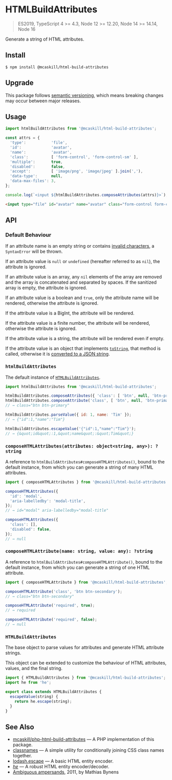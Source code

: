 # HTMLBuildAttributes

> ES2019, TypeScript 4 >= 4.3, Node 12 >= 12.20, Node 14 >= 14.14, Node 16

Generate a string of HTML attributes.

## Install

```
$ npm install @mcaskill/html-build-attributes
```

## Upgrade

This package follows [semantic versioning](https://semver.org/), which means
breaking changes may occur between major releases.

## Usage

```js
import htmlBuildAttributes from '@mcaskill/html-build-attributes';

const attrs = {
  'type':           'file',
  'id':             'avatar',
  'name':           'avatar',
  'class':          [ 'form-control', 'form-control-sm' ],
  'multiple':       true,
  'disabled':       false,
  'accept':         [ 'image/png', 'image/jpeg' ].join(','),
  'data-type':      null,
  'data-max-files': 3,
};

console.log(`<input ${htmlBuildAttributes.composeAttributes(attrs)}>`);
```

```html
<input type="file" id="avatar" name="avatar" class="form-control form-control-sm" multiple accept="image/png,image/jpeg" data-max-files="3">
```

## API

### Default Behaviour

If an attribute name is an empty string or contains [invalid characters][html-attribute-name],
a `SyntaxError` will be thrown.

If an attribute value is `null` or `undefined` (hereafter referred to as `nil`),
the attribute is ignored.

If an attribute value is an array, any `nil` elements of the array are removed
and the array is concatenated and separated by spaces. If the sanitized array
is empty, the attribute is ignored.

If an attribute value is a boolean and `true`, only the attribute name will be
rendered, otherwise the attribute is ignored.

If the attribute value is a BigInt, the attribute will be rendered.

If the attribute value is a finite number, the attribute will be rendered,
otherwise the attribute is ignored.

If the attribute value is a string, the attribute will be rendered even if empty.

If the attribute value is an object that implements [`toString`][Object.toString],
that method is called, otherwise it is [converted to a JSON string][JSON.stringify].

### `htmlBuildAttributes`

The default instance of [`HTMLBuildAttributes`](#HTMLBuildAttributes).

```js
import htmlBuildAttributes from '@mcaskill/html-build-attributes';

htmlBuildAttributes.composeAttributes({ 'class': [ 'btn', null, 'btn-primary' ] });
htmlBuildAttributes.composeAttribute('class', [ 'btn', null, 'btn-primary' ]);
// → class="btn btn-primary"

htmlBuildAttributes.parseValue({ id: 1, name: 'Tim' });
// → {"id":1,"name":"Tim"}

htmlBuildAttributes.escapeValue('{"id":1,"name":"Tim"}');
// → {&quot;id&quot;:1,&quot;name&quot;:&quot;Tim&quot;}
```

### `composeHTMLAttributes(attributes: object<string, any>): ?string`

A reference to `htmlBuildAttributes#composeHTMLAttributes()`, bound to the default
instance, from which you can generate a string of many HTML attributes.

```js
import { composeHTMLAttributes } from '@mcaskill/html-build-attributes';

composeHTMLAttributes({
  'id': 'modal',
  'aria-labelledby': 'modal-title',
});
// → id="modal" aria-labelledby="modal-title"

composeHTMLAttributes({
  'class': [],
  'disabled': false,
});
// → null
```

### `composeHTMLAttribute(name: string, value: any): ?string`

A reference to `htmlBuildAttributes#composeHTMLAttribute()`, bound to the default
instance, from which you can generate a string of one HTML attribute.

```js
import { composeHTMLAttribute } from '@mcaskill/html-build-attributes';

composeHTMLAttribute('class', 'btn btn-secondary');
// → class="btn btn-secondary"

composeHTMLAttribute('required', true);
// → required

composeHTMLAttribute('required', false);
// → null
```

### `HTMLBuildAttributes`

The base object to parse values for attributes and generate HTML attribute strings.

This object can be extended to customize the behaviour of HTML attributes, values,
and the final string.

```js
import { HTMLBuildAttributes } from '@mcaskill/html-build-attributes';
import he from 'he';

export class extends HTMLBuildAttributes {
  escapeValue(string) {
    return he.escape(string);
  }
}
```

## See Also

* [mcaskill/php-html-build-attributes](https://github.com/mcaskill/php-html-build-attributes) — 
  A PHP implementation of this package.
* [classnames](https://github.com/JedWatson/classnames) — 
  A simple utility for conditionally joining CSS class names together.
* [lodash.escape](https://lodash.com/docs/4.17.15#escape) — 
  A basic HTML entity encoder.
* [_he_](https://github.com/mathiasbynens/he) — 
  A robust HTML entity encoder/decoder.
* [Ambiguous ampersands](https://mathiasbynens.be/notes/ambiguous-ampersands), 
  2011, by Mathias Bynens


[falsy]:               https://developer.mozilla.org/en-US/docs/Glossary/Falsy
[html-attribute-name]: https://html.spec.whatwg.org/dev/syntax.html#syntax-attribute-name
[JSON.stringify]:      https://developer.mozilla.org/en-US/docs/Web/JavaScript/Reference/Global_Objects/JSON/stringify
[Object.toString]:     https://developer.mozilla.org/en-US/docs/Web/JavaScript/Reference/Global_Objects/Object/toString
